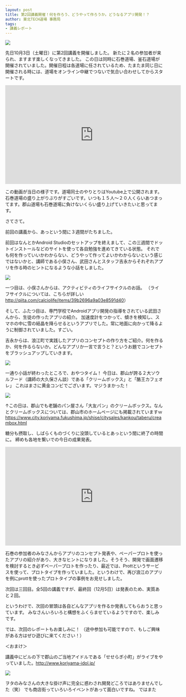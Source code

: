 ```yaml
---
layout: post
title: 第2回講義開催！何を作ろう、どうやって作ろうか。どうなるアプリ開発！？
author: 東北TECH道場 事務局
tags:
- 講義レポート
---
```


<div class="blogw">
 <img src="{{site.url}}/images/uploads/2015/10/IMG_8968.jpg">
</div>

先日10月3日（土曜日）に第2回講義を開催しました。
新たに２名の参加者が来られ、ますます楽しくなってきました。
この日は同時に石巻道場、釜石道場が開催されていました。開催日程は各道場に任されているため、たまたま同じ日に開催される時には、道場をオンライン中継でつないで気合い合わせしてからスタートです。

<div class="movie">
 <iframe src="https://www.youtube.com/embed/j5nS68GNyrk" width="560" height="315" frameborder="0" allowfullscreen="allowfullscreen"></iframe>
</div>

この動画が当日の様子です。道場同士のやりとりはYoutube上で公開されます。石巻道場の盛り上がりぶりがすごいです。いつも１５人〜２０人くらいあつまってます。郡山道場も石巻道場に負けないくらい盛り上げていきたいと思ってます。

さてさて。

前回の講義から、あっという間に３週間がたちました。

前回はなんとかAndroid Studioのセットアップを終えまして、この三週間でドットインストールなどのサイトを使って各自勉強を進めてきている状態。
それでも何を作っていいかわからない、どうやって作ってよいかわからないという感じではないかと、講師である小俣さん、武田さんとスタッフ吉永からそれぞれアプリを作る時のヒントになるような小話をしました。

<div class="blogw">
 <img src="{{site.url}}/images/uploads/2015/10/IMG_8961.jpg">
</div>

一つ目は、小俣さんからは、アクティビティのライフサイクルのお話。
（ライフサイクルについては、こちらが詳しい<a href="http://qiita.com/calciolife/items/39b2696a9a03e8591d40">http://qiita.com/calciolife/items/39b2696a9a03e8591d40</a>）

そして、ふたつ目は、専門学校でAndroidアプリ開発の指導をされている武田さんから、生徒の作ったアプリの紹介。
加速度計をつかって、傾きを検知し、スマホの中に雪の結晶を降らせるというアプリでした。常に地面に向かって降るように制御されていました。すごい。

吉永からは、浪江町で実践したアプリのコンセプトの作り方をご紹介。何を作るか、何を作るらないか。どんなアプリか一言で言うと？というお題でコンセプトをブラッシュアップしていきます。

<div class="blogw">
 <img src="{{site.url}}/images/uploads/2015/10/12079040_467085580140826_2829518266007910443_n.jpg">
</div>

一通り小話が終わったところで、おやつタイム！
今日は、郡山が誇る２大ソウルフード（講師の大久保さん談）である「クリームボックス」と「酪王カフェオレ」
これはまさに黄金コンビでございます。マジうまかった！

<div class="blogw">
 <img src="{{site.url}}/images/uploads/2015/10/IMG_8965.jpg">
</div>

↑この日は、郡山でも老舗のパン屋さん「大友パン」のクリームボックス。なんとクリームボックスについては、郡山市のホームページにも掲載されていますｗ
<a href="https://www.city.koriyama.fukushima.jp/shise/citysales/kankou/taberu/creambox.html">https://www.city.koriyama.fukushima.jp/shise/citysales/kankou/taberu/creambox.html</a>

糖分も摂取し、しばらくものづくりに没頭しているとあっという間に終了の時間に。
締めも各地を繋いでの今日の成果発表。

<div class="movie">
<iframe src="https://www.youtube.com/embed/Qpjg9ZQSQLg" width="560" height="315" frameborder="0" allowfullscreen="allowfullscreen"></iframe>
</div>

石巻の参加者のみなさんからアプリのコンセプト発表や、ペーパープロトを使ったアプリの紹介があり、大きなヒントになりました。そうそう、開発で画面遷移を検討するとき必ずペーパープロトを作ったり、最近では、Prottというサービスを使って、プロトタイプを作っていました。というわけで、再び浪江のアプリを例にprottを使ったプロトタイプの事例をお見せしました。

次回は三回目。全5回の講義ですが、最終回（12月5日）は発表のため、実質あと２回。

というわけで、次回の冒頭は各自どんなアプリを作るか発表してもらおうと思っています。
みなさんいろいろと構想をふくらませているようですので、楽しみです。

では、次回のレポートもお楽しみに！
（途中参加も可能ですので、もしご興味がある方はぜひ遊びに来てください！）


＜おまけ＞

講義中にビルの下で郡山のご当地アイドルである「せせらぎ小町」がライブをやっていました。<a href="http://www.koriyama-idol.jp/">http://www.koriyama-idol.jp/</a>

<div class="blogw">
 <img src="{{site.url}}/images/uploads/2015/10/12079040_467085580140826_2829518266007910443_n.jpg">
</div>

ヲタのみなさんの大きな掛け声に完全に惑わされ開発どころではありませんでした（笑）
でも商店街っていろいろイベントがあって面白いですね。
ではまた

